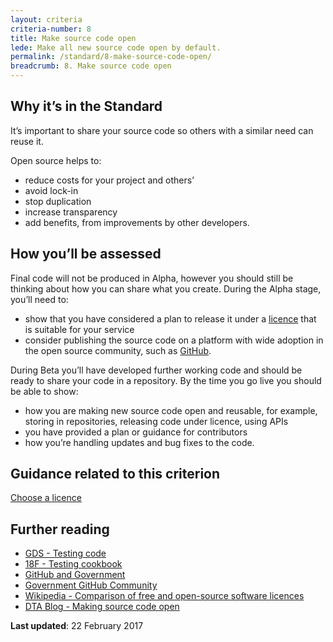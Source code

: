 ```yaml
---
layout: criteria
criteria-number: 8
title: Make source code open
lede: Make all new source code open by default. 
permalink: /standard/8-make-source-code-open/
breadcrumb: 8. Make source code open
---
```


## Why it’s in the Standard

It’s important to share your source code so others with a similar need can reuse it. 

Open source helps to:

- reduce costs for your project and others’
- avoid lock-in
- stop duplication
- increase transparency
- add benefits, from improvements by other developers.

## How you’ll be assessed

Final code will not be produced in Alpha, however you should still be thinking about how you can share what you create. During the Alpha stage, you’ll need to: 

- show that you have considered a plan to release it under a [licence](http://choosealicense.com/) that is suitable for your service
- consider publishing the source code on a platform with wide adoption in the open source community, such as [GitHub](https://github.com/).

During Beta you’ll have developed further working code and should be ready to share your code in a repository. By the time you go live you should be able to show:

- how you are making new source code open and reusable, for example, storing in repositories, releasing code under licence, using APIs
- you have provided a plan or guidance for contributors
- how you’re handling updates and bug fixes to the code.

## Guidance related to this criterion

[Choose a licence](http://choosealicense.com/)

## Further reading
  
- [GDS - Testing code](https://www.gov.uk/service-manual/making-software/code-testing.html)
- [18F - Testing cookbook](https://pages.18f.gov/testing-cookbook/)
- [GitHub and Government](https://government.github.com/)
- [Government GitHub Community](https://government.github.com/community/)
- [Wikipedia - Comparison of free and open-source software licences](https://en.wikipedia.org/wiki/Comparison_of_free_and_open-source_software_licenses)
- [DTA Blog - Making source code open](https://www.dta.gov.au/blog/making-source-code-open/)

**Last updated**: 22 February 2017
